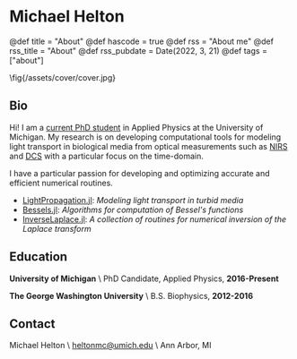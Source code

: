 # Michael Helton

@def title = "About"
@def hascode = true
@def rss = "About me"
@def rss_title = "About"
@def rss_pubdate = Date(2022, 3, 21)
@def tags = ["about"]

\fig{/assets/cover/cover.jpg}

## Bio

Hi! I am a [current PhD student](https://lsa.umich.edu/appliedphysics/people/graduate-students/michael-helton.html) in Applied Physics at the University of Michigan.
My research is on developing computational tools for modeling light transport in biological media from optical measurements such
as [NIRS](https://en.wikipedia.org/wiki/Near-infrared_spectroscopy) and [DCS](https://en.wikipedia.org/wiki/Diffusing-wave_spectroscopy)
with a particular focus on the time-domain.

I have a particular passion for developing and optimizing accurate and efficient numerical routines.
* [LightPropagation.jl](https://github.com/heltonmc/LightPropagation.jl): _Modeling light transport in turbid media_
* [Bessels.jl](https://github.com/heltonmc/Bessels.jl): _Algorithms for computation of Bessel's functions_
* [InverseLaplace.jl](https://github.com/heltonmc/InverseLaplace.jl): _A collection of routines for numerical inversion of the Laplace transform_

## Education

**University of Michigan** \\
PhD Candidate, Applied Physics, **2016-Present**

**The George Washington University** \\
B.S. Biophysics, **2012-2016**

## Contact
Michael Helton \\
heltonmc@umich.edu \\
Ann Arbor, MI